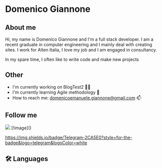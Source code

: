 # Domenico Giannone

## About me

Hi, my name is Domenico Giannone and I'm a full stack developer.
I am a recent graduate in computer engineering and I mainly deal with creating sites.
I work for Alten Italia, I love my job and I am engaged in consultancy.

In my spare time, I often like to write code and make new projects

## Other
- I'm currently working on BlogTest2 👩‍💻
- I'm currently learning Agile methodology 🧠
- How to reach me: domenicoemanuele.giannone@gmail.com 📫

## Follow me
<img src="{(https://img.shields.io/badge/Gmail-D14836?style=for-the-badge&logo=gmail&logoColor=white)}" />
[!image]()

https://img.shields.io/badge/Telegram-2CA5E0?style=for-the-badge&logo=telegram&logoColor=white



## 🛠 Languages

